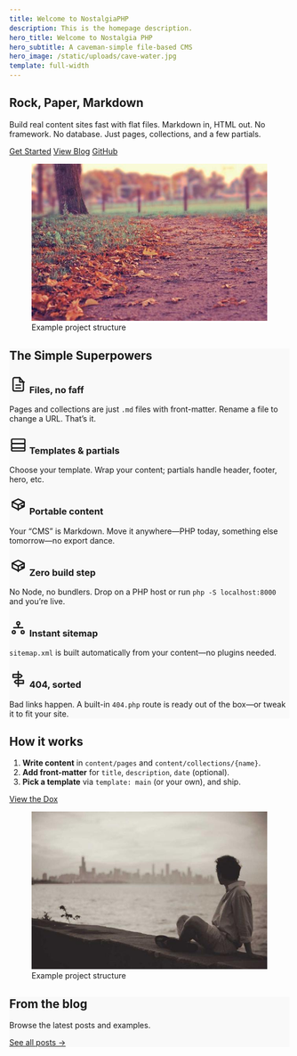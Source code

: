 ```yaml
---
title: Welcome to NostalgiaPHP
description: This is the homepage description.
hero_title: Welcome to Nostalgia PHP
hero_subtitle: A caveman-simple file-based CMS
hero_image: /static/uploads/cave-water.jpg
template: full-width
---
```


<style>
  section:nth-of-type(even) > .outer {
    background-color: #f9f9f9;
  }
</style>

<!-- Intro / value prop -->
<section class="section">
  <div class="outer">
    <div class="inner auto-fit">
      <div class="flow">
        <h2>Rock, Paper, Markdown</h2>
        <p class="lead">
          Build real content sites fast with flat files. Markdown in, HTML out.
          No framework. No database. Just pages, collections, and a few partials.
        </p>
        <div class="flex flex-wrap" style="gap: var(--size-0-5);">
          <a class="button" href="/dox/getting-started">Get Started</a>
          <a class="button" href="/blog">View Blog</a>
          <a class="button" href="https://github.com/bmehder/NostalgiaPHP" target="_blank" rel="noopener">GitHub</a>
        </div>
      </div>
      <figure>
        <img src="/static/uploads/2.jpg" alt="NostalgiaPHP project structure overview">
        <figcaption class="visually-hidden">Example project structure</figcaption>
      </figure>
    </div>
  </div>
</section>

<!-- Highlights / features -->
<section class="section">
  <div class="outer">
    <div class="inner">
      <h2>The Simple Superpowers</h2>
      <div class="cards auto-fill" style="margin-block-start: var(--size-3)">
        <article class="card bg-white">
          <div class="card-text">
            <h3 class="card-title">
            <span class="icon" aria-hidden="true">
              <svg aria-hidden="true" viewBox="0 0 24 24" width="32" height="32" fill="none" stroke="currentColor" stroke-width="1.8" stroke-linecap="round" stroke-linejoin="round">
                <path d="M14 3H7a2 2 0 0 0-2 2v14a2 2 0 0 0 2 2h10a2 2 0 0 0 2-2V9z"/>
                <path d="M14 3v6h6"/>
                <path d="M9 13h6M9 17h6"/>
              </svg>
            </span>
            Files, no faff
            </h3>
            <p class="card-excerpt">Pages and collections are just <code>.md</code> files with front-matter. Rename a file to change a URL. That’s it.</p>
          </div>
        </article>
        <article class="card bg-white">
          <div class="card-text">
            <h3 class="card-title">
            <span class="icon" aria-hidden="true">
              <svg aria-hidden="true" viewBox="0 0 24 24" width="32" height="32" fill="none" stroke="currentColor" stroke-width="1.8" stroke-linecap="round" stroke-linejoin="round">
                <rect x="3" y="4" width="18" height="6" rx="1.5"/>
                <rect x="3" y="10" width="18" height="6" rx="1.5"/>
                <rect x="3" y="16" width="18" height="4" rx="1.5"/>
              </svg>
            </span>
            Templates &amp; partials
            </h3>
            <p class="card-excerpt">Choose your template. Wrap your content; partials handle header, footer, hero, etc.</p>
          </div>
        </article>
        <article class="card bg-white">
          <div class="card-text">
            <h3 class="card-title">
            <span class="icon" aria-hidden="true">
              <svg aria-hidden="true" viewBox="0 0 24 24" width="32" height="32" fill="none" stroke="currentColor" stroke-width="1.8" stroke-linecap="round" stroke-linejoin="round">
                <path d="M4 7l8-4 8 4-8 4-8-4z"/>
                <path d="M4 7v6l8 4 8-4V7"/>
                <path d="M12 11v7"/>
                <path d="M16 12l4 0-2 2-2-2z"/>
              </svg>
            </span>
            Portable content
            </h3>
            <p class="card-excerpt">Your “CMS” is Markdown. Move it anywhere—PHP today, something else tomorrow—no export dance.</p>
          </div>
        </article>
        <article class="card bg-white">
          <div class="card-text">
            <h3 class="card-title">
            <span class="icon" aria-hidden="true">
              <svg aria-hidden="true" viewBox="0 0 24 24" width="32" height="32" fill="none" stroke="currentColor" stroke-width="1.8" stroke-linecap="round" stroke-linejoin="round">
                <path d="M4 7l8-4 8 4-8 4-8-4z"/>
                <path d="M4 7v6l8 4 8-4V7"/>
                <path d="M12 11v7"/>
                <path d="M16 12l4 0-2 2-2-2z"/>
              </svg>
            </span>
            Zero build step
            </h3>
            <p class="card-excerpt">No Node, no bundlers. Drop on a PHP host or run <code>php -S localhost:8000</code> and you’re live.</p>
          </div>
        </article>
        <article class="card bg-white">
          <div class="card-text">
            <h3 class="card-title">
            <span class="icon" aria-hidden="true">
              <svg aria-hidden="true" viewBox="0 0 24 24" width="32" height="32" fill="none" stroke="currentColor" stroke-width="1.8" stroke-linecap="round" stroke-linejoin="round">
                <circle cx="12" cy="6" r="2"/>
                <circle cx="6" cy="18" r="2"/>
                <circle cx="18" cy="18" r="2"/>
                <path d="M12 8v4M12 12H6m6 0h6"/>
              </svg>
            </span>
            Instant sitemap
            </h3>
            <p class="card-excerpt"><code>sitemap.xml</code> is built automatically from your content—no plugins needed.</p>
          </div>
        </article>
        <article class="card bg-white">
          <div class="card-text">
            <h3 class="card-title">
            <span class="icon" aria-hidden="true">
              <svg aria-hidden="true" viewBox="0 0 24 24" width="32" height="32" fill="none" stroke="currentColor" stroke-width="1.8" stroke-linecap="round" stroke-linejoin="round">
                <path d="M12 2v20"/>
                <path d="M5 6h10l2 2-2 2H5z"/>
                <path d="M19 14H9l-2 2 2 2h10z"/>
              </svg>
            </span>
            404, sorted
            </h3>
            <p class="card-excerpt">Bad links happen. A built-in <code>404.php</code> route is ready out of the box—or tweak it to fit your site.</p>
          </div>
        </article>
      </div>
    </div>
  </div>
</section>

<!-- How it works (3 steps) -->
<section class="section">
  <div class="outer">
    <div class="inner auto-fit">
      <div>
        <h2>How it works</h2>
        <ol>
          <li><strong>Write content</strong> in <code>content/pages</code> and <code>content/collections/{name}</code>.</li>
          <li><strong>Add front-matter</strong> for <code>title</code>, <code>description</code>, <code>date</code> (optional).</li>
          <li><strong>Pick a template</strong> via <code>template: main</code> (or your own), and ship.</li>
        </ol>
        <a class="button" href="/dox/">View the Dox</a>
      </div>
      <figure>
        <img src="/static/uploads/3.jpg" alt="NostalgiaPHP project structure overview">
        <figcaption class="visually-hidden">Example project structure</figcaption>
      </figure>
    </div>
  </div>
</section>

<!-- Recent posts (auto: just link to collection) -->
<section class="section">
  <div class="outer">
    <div class="inner">
      <h2>From the blog</h2>
      <p>Browse the latest posts and examples.</p>
      <p><a class="button" href="/blog">See all posts →</a></p>
    </div>
  </div>
</section>
